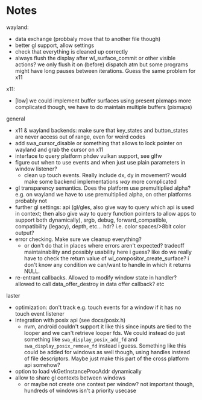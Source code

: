 Notes
=====

wayland:

- data exchange (probbaly move that to another file though)
- better gl support, allow settings
- check that everything is cleaned up correctly
- always flush the display after wl_surface_commit or other visible
  actions? we only flush it on (before) dispatch atm but some programs
  might have long pauses between iterations. Guess the same
  problem for x11

x11:

- [low] we could implement buffer surfaces using present pixmaps
  more complicated though, we have to do maintain multiple
  buffers (pixmaps)

general

- x11 & wayland backends: make sure that key_states and button_states
  are never access out of range, even for weird codes
- add swa_cursor_disable or something that allows to lock pointer
  on wayland and grab the cursor on x11
- interface to query platform phdev vulkan support, see glfw
- figure out when to use events and when just use plain parameters in window listener?
	- clean up touch events. Really include dx, dy in movement?
	  would make some backend implementations *way* more complicated
- gl transparency semantics. Does the platform use premultiplied alpha?
  e.g. on wayland we have to use premultiplied alpha, on other platforms
  probably not
- further gl settings: api (gl/gles, also give way to query which
  api is used in context; then also give way to query function
  pointers to allow apps to support both dynamically), srgb,
  debug, forward_compatible, compatibility (legacy), depth, etc...
  hdr? i.e. color spaces/>8bit color output?
- error checking. Make sure we cleanup everything?
	- or don't do that in places where errors aren't expected?
	  tradeoff maintainability and possibly usability here i guess?
	  like do we really have to check the return value of
	  wl_compositor_create_surface? i don't know any condition we can/want
	  to handle in which it returns NULL.
- re-entrant callbacks. Allowed to modify window state in handler?
  allowed to call data_offer_destroy in data offer callback?
  etc

laster

- optimization: don't track e.g. touch events for a window if
  it has no touch event listener
- integration with posix api (see docs/posix.h)
	- nvm, android couldn't support it like this since inputs are tied
	  to the looper and we can't retrieve looper fds.
	  We could instead do just something like `swa_display_posix_add_fd`
	  and `swa_display_posix_remove_fd` instead i guess.
	  Something like this could be added for windows as well though,
	  using handles instead of file descriptors. Maybe just make this
	  part of the cross platform api somehow?
- option to load vkGetInstanceProcAddr dynamically
- allow to share gl contexts between windows
	- or maybe not create one context per window? not important though,
	  hundreds of windows isn't a priority usecase 
